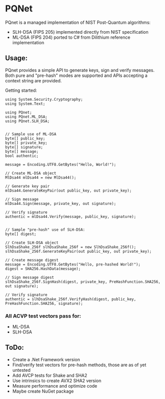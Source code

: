 # PQNet

PQnet is a managed implementation of NIST Post-Quantum algorithms:
 * SLH-DSA (FIPS 205) implemented directly from NIST specification
 * ML-DSA (FIPS 204) ported to C# from Dilithium reference implementation

## Usage:
PQnet provides a simple API to generate keys, sign and verify messages. Both pure and "pre-hash" modes are supported and APIs accepting a context string are provided.

Getting started:

    using System.Security.Cryptography;
    using System.Text;
    
    using PQnet;
    using PQnet.ML_DSA;
    using PQnet.SLH_DSA;
    
    
    // Sample use of ML-DSA
    byte[] public_key;
    byte[] private_key;
    byte[] signature;
    byte[] message;
    bool authentic;
    
    message = Encoding.UTF8.GetBytes("Hello, World!");
    
    // Create ML-DSA object
    MlDsa44 mlDsa44 = new MlDsa44();
    
    // Generate key pair
    mlDsa44.GenerateKeyPair(out public_key, out private_key);
    
    // Sign message
    mlDsa44.Sign(message, private_key, out signature);
    
    // Verify signature
    authentic = mlDsa44.Verify(message, public_key, signature);
    
    
    // Sample "pre-hash" use of SLH-DSA:
    byte[] digest;
    
    // Create SLH-DSA object
    SlhDsaShake_256f slhDsaShake_256f = new SlhDsaShake_256f();
    slhDsaShake_256f.GenerateKeyPair(out public_key, out private_key);
    
    // Create message digest
    message = Encoding.UTF8.GetBytes("Hello, pre-hashed World!");
    digest = SHA256.HashData(message);
    
    // Sign message digest
    slhDsaShake_256f.SignHash(digest, private_key, PreHashFunction.SHA256, out signature);
    
    // Verify signature
    authentic = slhDsaShake_256f.VerifyHash(digest, public_key, PreHashFunction.SHA256, signature);

### All ACVP test vectors pass for:
  - ML-DSA 
  - SLH-DSA

## ToDo:
  - Create a .Net Framework version
  - Find/verify test vectors for pre-hash methods, those are as of yet untested
  - Add AVCP tests for Shake and SHA2
  - Use intrinsics to create AVX2 SHA2 version
  - Measure performance and optimize code
  - Maybe create NuGet package






